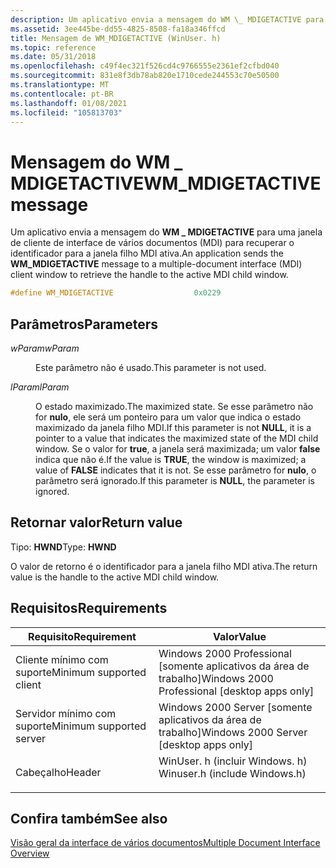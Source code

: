 ```yaml
---
description: Um aplicativo envia a mensagem do WM \_ MDIGETACTIVE para uma janela de cliente de interface de vários documentos (MDI) para recuperar o identificador para a janela filho MDI ativa.
ms.assetid: 3ee445be-dd55-4825-8508-fa18a346ffcd
title: Mensagem de WM_MDIGETACTIVE (WinUser. h)
ms.topic: reference
ms.date: 05/31/2018
ms.openlocfilehash: c49f4ec321f526cd4c9766555e2361ef2cfbd040
ms.sourcegitcommit: 831e8f3db78ab820e1710cede244553c70e50500
ms.translationtype: MT
ms.contentlocale: pt-BR
ms.lasthandoff: 01/08/2021
ms.locfileid: "105813703"
---
```

# <a name="wm_mdigetactive-message"></a><span data-ttu-id="ec499-103">Mensagem do WM \_ MDIGETACTIVE</span><span class="sxs-lookup"><span data-stu-id="ec499-103">WM\_MDIGETACTIVE message</span></span>

<span data-ttu-id="ec499-104">Um aplicativo envia a mensagem do **WM \_ MDIGETACTIVE** para uma janela de cliente de interface de vários documentos (MDI) para recuperar o identificador para a janela filho MDI ativa.</span><span class="sxs-lookup"><span data-stu-id="ec499-104">An application sends the **WM\_MDIGETACTIVE** message to a multiple-document interface (MDI) client window to retrieve the handle to the active MDI child window.</span></span>


```C++
#define WM_MDIGETACTIVE                  0x0229
```



## <a name="parameters"></a><span data-ttu-id="ec499-105">Parâmetros</span><span class="sxs-lookup"><span data-stu-id="ec499-105">Parameters</span></span>

<dl> <dt>

<span data-ttu-id="ec499-106">*wParam*</span><span class="sxs-lookup"><span data-stu-id="ec499-106">*wParam*</span></span> 
</dt> <dd>

<span data-ttu-id="ec499-107">Este parâmetro não é usado.</span><span class="sxs-lookup"><span data-stu-id="ec499-107">This parameter is not used.</span></span>

</dd> <dt>

<span data-ttu-id="ec499-108">*lParam*</span><span class="sxs-lookup"><span data-stu-id="ec499-108">*lParam*</span></span> 
</dt> <dd>

<span data-ttu-id="ec499-109">O estado maximizado.</span><span class="sxs-lookup"><span data-stu-id="ec499-109">The maximized state.</span></span> <span data-ttu-id="ec499-110">Se esse parâmetro não for **nulo**, ele será um ponteiro para um valor que indica o estado maximizado da janela filho MDI.</span><span class="sxs-lookup"><span data-stu-id="ec499-110">If this parameter is not **NULL**, it is a pointer to a value that indicates the maximized state of the MDI child window.</span></span> <span data-ttu-id="ec499-111">Se o valor for **true**, a janela será maximizada; um valor **false** indica que não é.</span><span class="sxs-lookup"><span data-stu-id="ec499-111">If the value is **TRUE**, the window is maximized; a value of **FALSE** indicates that it is not.</span></span> <span data-ttu-id="ec499-112">Se esse parâmetro for **nulo**, o parâmetro será ignorado.</span><span class="sxs-lookup"><span data-stu-id="ec499-112">If this parameter is **NULL**, the parameter is ignored.</span></span>

</dd> </dl>

## <a name="return-value"></a><span data-ttu-id="ec499-113">Retornar valor</span><span class="sxs-lookup"><span data-stu-id="ec499-113">Return value</span></span>

<span data-ttu-id="ec499-114">Tipo: **HWND**</span><span class="sxs-lookup"><span data-stu-id="ec499-114">Type: **HWND**</span></span>

<span data-ttu-id="ec499-115">O valor de retorno é o identificador para a janela filho MDI ativa.</span><span class="sxs-lookup"><span data-stu-id="ec499-115">The return value is the handle to the active MDI child window.</span></span>

## <a name="requirements"></a><span data-ttu-id="ec499-116">Requisitos</span><span class="sxs-lookup"><span data-stu-id="ec499-116">Requirements</span></span>



| <span data-ttu-id="ec499-117">Requisito</span><span class="sxs-lookup"><span data-stu-id="ec499-117">Requirement</span></span> | <span data-ttu-id="ec499-118">Valor</span><span class="sxs-lookup"><span data-stu-id="ec499-118">Value</span></span> |
|-------------------------------------|----------------------------------------------------------------------------------------------------------|
| <span data-ttu-id="ec499-119">Cliente mínimo com suporte</span><span class="sxs-lookup"><span data-stu-id="ec499-119">Minimum supported client</span></span><br/> | <span data-ttu-id="ec499-120">Windows 2000 Professional \[somente aplicativos da área de trabalho\]</span><span class="sxs-lookup"><span data-stu-id="ec499-120">Windows 2000 Professional \[desktop apps only\]</span></span><br/>                                               |
| <span data-ttu-id="ec499-121">Servidor mínimo com suporte</span><span class="sxs-lookup"><span data-stu-id="ec499-121">Minimum supported server</span></span><br/> | <span data-ttu-id="ec499-122">Windows 2000 Server \[somente aplicativos da área de trabalho\]</span><span class="sxs-lookup"><span data-stu-id="ec499-122">Windows 2000 Server \[desktop apps only\]</span></span><br/>                                                     |
| <span data-ttu-id="ec499-123">Cabeçalho</span><span class="sxs-lookup"><span data-stu-id="ec499-123">Header</span></span><br/>                   | <dl> <span data-ttu-id="ec499-124"><dt>WinUser. h (incluir Windows. h)</dt></span><span class="sxs-lookup"><span data-stu-id="ec499-124"><dt>Winuser.h (include Windows.h)</dt></span></span> </dl> |



## <a name="see-also"></a><span data-ttu-id="ec499-125">Confira também</span><span class="sxs-lookup"><span data-stu-id="ec499-125">See also</span></span>

<dl> <dt>

[<span data-ttu-id="ec499-126">Visão geral da interface de vários documentos</span><span class="sxs-lookup"><span data-stu-id="ec499-126">Multiple Document Interface Overview</span></span>](multiple-document-interface.md)
</dt> </dl>

 

 




